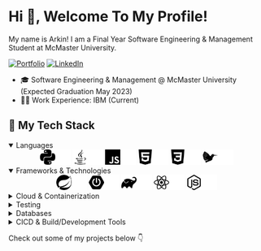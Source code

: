 # Hi 👋, Welcome To My Profile!

My name is Arkin! I am a Final Year Software Engineering & Management Student at McMaster University.

[![Portfolio](https://img.shields.io/badge/website-000000?style=for-the-badge&logo=About.me&logoColor=white)](https://arkinmodi.com)
[![LinkedIn](https://img.shields.io/badge/LinkedIn-0077B5?style=for-the-badge&logo=linkedin&logoColor=white)](https://www.linkedin.com/in/arkinmodi/)

- 🎓 Software Engineering & Management @ McMaster University (Expected Graduation May 2023)
- 🧑‍💻 Work Experience: IBM (Current)

## 🚀 My Tech Stack

<details open=true>
  <summary>Languages</summary>

  <div align="center">
      <img src="https://raw.githubusercontent.com/arkinmodi/arkinmodi/main/icons/python.svg#gh-light-mode-only" alt="Python 3" title="Python 3" width=30 /><img src="https://raw.githubusercontent.com/arkinmodi/arkinmodi/main/icons/python-white.svg#gh-dark-mode-only" alt="Python 3" title="Python 3" width=30 />
      <img src="https://raw.githubusercontent.com/arkinmodi/arkinmodi/main/icons/java.svg#gh-light-mode-only" alt="Java" title="Java" width=30 /><img src="https://raw.githubusercontent.com/arkinmodi/arkinmodi/main/icons/java-white.svg#gh-dark-mode-only" alt="Java" title="Java" width=30 />
      <img src="https://raw.githubusercontent.com/arkinmodi/arkinmodi/main/icons/javascript.svg#gh-light-mode-only" alt="JavaScript" title="JavaScript" width=30 /><img src="https://raw.githubusercontent.com/arkinmodi/arkinmodi/main/icons/javascript-white.svg#gh-dark-mode-only" alt="JavaScript" title="JavaScript" width=30 />
      <img src="https://raw.githubusercontent.com/arkinmodi/arkinmodi/main/icons/html.svg#gh-light-mode-only" alt="HTML 5" title="HTML 5" width=30 /><img src="https://raw.githubusercontent.com/arkinmodi/arkinmodi/main/icons/html-white.svg#gh-dark-mode-only" alt="HTML 5" title="HTML 5" width=30 />
      <img src="https://raw.githubusercontent.com/arkinmodi/arkinmodi/main/icons/css.svg#gh-light-mode-only" alt="CSS" title="CSS" width=30 /><img src="https://raw.githubusercontent.com/arkinmodi/arkinmodi/main/icons/css-white.svg#gh-dark-mode-only" alt="CSS" title="CSS" width=30 />
      <img src="https://raw.githubusercontent.com/arkinmodi/arkinmodi/main/icons/latex.svg#gh-light-mode-only" alt="LaTeX" title="LaTeX"  width=30 /><img src="https://raw.githubusercontent.com/arkinmodi/arkinmodi/main/icons/latex-white.svg#gh-dark-mode-only" alt="LaTeX" title="LaTeX"  width=30 />
  </div>
</details>

<details open=true>
  <summary>Frameworks & Technologies</summary>

  <div align="center">
      <img src="https://raw.githubusercontent.com/arkinmodi/arkinmodi/main/icons/spring.svg#gh-light-mode-only" alt="Spring" title="Spring" width=30 /><img src="https://raw.githubusercontent.com/arkinmodi/arkinmodi/main/icons/spring-white.svg#gh-dark-mode-only" alt="Spring" title="Spring" width=30 />
      <img src="https://raw.githubusercontent.com/arkinmodi/arkinmodi/main/icons/spring-boot.svg#gh-light-mode-only" alt="Spring Boot" title="Spring Boot" width=30 /><img src="https://raw.githubusercontent.com/arkinmodi/arkinmodi/main/icons/spring-boot-white.svg#gh-dark-mode-only" alt="Spring Boot" title="Spring Boot" width=30 />
      <img src="https://raw.githubusercontent.com/arkinmodi/arkinmodi/main/icons/gradle.svg#gh-light-mode-only" alt="Gradle" title="Gradle" width=30 /><img src="https://raw.githubusercontent.com/arkinmodi/arkinmodi/main/icons/gradle-white.svg#gh-dark-mode-only" alt="Gradle" title="Gradle" width=30 />
      <img src="https://raw.githubusercontent.com/arkinmodi/arkinmodi/main/icons/react.svg#gh-light-mode-only" alt="React" title="React" width=30 /><img src="https://raw.githubusercontent.com/arkinmodi/arkinmodi/main/icons/react-white.svg#gh-dark-mode-only" alt="React" title="React" width=30 />
      <img src="https://raw.githubusercontent.com/arkinmodi/arkinmodi/main/icons/nodejs.svg#gh-light-mode-only" alt="Node.js" title="Node.js" width=30 /><img src="https://raw.githubusercontent.com/arkinmodi/arkinmodi/main/icons/nodejs-white.svg#gh-dark-mode-only" alt="Node.js" title="Node.js" width=30 />
  </div>
</details>

<details>
  <summary>Cloud & Containerization</summary>

  <div align="center">
      <img src="https://raw.githubusercontent.com/arkinmodi/arkinmodi/main/icons/docker.svg#gh-light-mode-only" alt="Docker" title="Docker" width=30 /><img src="https://raw.githubusercontent.com/arkinmodi/arkinmodi/main/icons/docker-white.svg#gh-dark-mode-only" alt="Docker" title="Docker" width=30 />
      <img src="https://raw.githubusercontent.com/arkinmodi/arkinmodi/main/icons/kubernetes.svg#gh-light-mode-only" alt="Kubernetes" title="Kubernetes" width=30 /><img src="https://raw.githubusercontent.com/arkinmodi/arkinmodi/main/icons/kubernetes-white.svg#gh-dark-mode-only" alt="Kubernetes" title="Kubernetes" width=30 />
  </div>
</details>

<details>
  <summary>Testing</summary>

  <div align="center">
      <img src="https://raw.githubusercontent.com/arkinmodi/arkinmodi/main/icons/junit5.svg#gh-light-mode-only" alt="JUnit 5" title="JUnit 5" width=30 /><img src="https://raw.githubusercontent.com/arkinmodi/arkinmodi/main/icons/junit5-white.svg#gh-dark-mode-only" alt="JUnit 5" title="JUnit 5" width=30 />
      <img src="https://raw.githubusercontent.com/arkinmodi/arkinmodi/main/icons/pytest.svg#gh-light-mode-only" alt="pytest" title="pytest" width=30 /><img src="https://raw.githubusercontent.com/arkinmodi/arkinmodi/main/icons/pytest-white.svg#gh-dark-mode-only" alt="pytest" title="pytest" width=30 />
      <img src="https://raw.githubusercontent.com/arkinmodi/arkinmodi/main/icons/karate.svg" alt="Karate API Testing" title="Karate API Testing" width=30 />
  </div>
</details>

<details>
  <summary>Databases</summary>

  <div align="center">
      <img src="https://raw.githubusercontent.com/arkinmodi/arkinmodi/main/icons/apache-cassandra.svg#gh-light-mode-only" alt="Apache Cassandra" title="Apache Cassandra" width=30 /><img src="https://raw.githubusercontent.com/arkinmodi/arkinmodi/main/icons/apache-cassandra-white.svg#gh-dark-mode-only" alt="Apache Cassandra" title="Apache Cassandra" width=30 />
  </div>
</details>

<details>
  <summary>CICD & Build/Development Tools</summary>

  <div align="center">
      <img src="https://raw.githubusercontent.com/arkinmodi/arkinmodi/main/icons/git.svg#gh-light-mode-only" alt="Git" title="Git" width=30 /><img src="https://raw.githubusercontent.com/arkinmodi/arkinmodi/main/icons/git-white.svg#gh-dark-mode-only" alt="Git" title="Git" width=30 />
      <img src="https://raw.githubusercontent.com/arkinmodi/arkinmodi/main/icons/github.svg#gh-light-mode-only" alt="GitHub" title="GitHub" width=30 /><img src="https://raw.githubusercontent.com/arkinmodi/arkinmodi/main/icons/github-white.svg#gh-dark-mode-only" alt="GitHub" title="GitHub" width=30 />
      <img src="https://raw.githubusercontent.com/arkinmodi/arkinmodi/main/icons/github-pages.svg#gh-light-mode-only" alt="GitHub Pages" title="GitHub Pages" width=30 /><img src="https://raw.githubusercontent.com/arkinmodi/arkinmodi/main/icons/github-pages-white.svg#gh-dark-mode-only" alt="GitHub Pages" title="GitHub Pages" width=30 />
      <img src="https://raw.githubusercontent.com/arkinmodi/arkinmodi/main/icons/github-actions.svg#gh-light-mode-only" alt="GitHub Actions" title="GitHub Actions" width=30 /><img src="https://raw.githubusercontent.com/arkinmodi/arkinmodi/main/icons/github-actions-white.svg#gh-dark-mode-only" alt="GitHub Actions" title="GitHub Actions" width=30 />
      <img src="https://raw.githubusercontent.com/arkinmodi/arkinmodi/main/icons/jenkins.svg#gh-light-mode-only" alt="Jenkins" title="Jenkins" width=30 /><img src="https://raw.githubusercontent.com/arkinmodi/arkinmodi/main/icons/jenkins-white.svg#gh-dark-mode-only" alt="Jenkins" title="Jenkins" width=30 />
  </div>
</details>

Check out some of my projects below 👇
